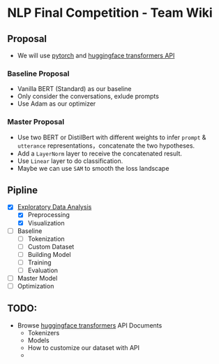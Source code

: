 # NLP Final Competition - Team Wiki
## Proposal
- We will use [pytorch](https://github.com/pytorch/pytorch) and [huggingface transformers API](https://github.com/huggingface/transformers)
### Baseline Proposal
- Vanilla BERT (Standard) as our baseline
- Only consider the conversations, exlude prompts
- Use Adam as our optimizer

### Master Proposal
- Use two BERT or DistilBert with different weights to infer `prompt` & `utterance` representations，concatenate the two hypotheses.
- Add a `LayerNorm` layer to receive the concatenated result.
- Use `Linear` layer to do classification.
- Maybe we can use `SAM` to smooth the loss landscape

## Pipline
- [x] [Exploratory Data Analysis](/G_yxOtzOSAuaJNyLjIX3ew)
    - [x] Preprocessing
    - [x] Visualization
- [ ] Baseline
    - [ ] Tokenization
    - [ ] Custom Dataset
    - [ ] Building Model
    - [ ] Training
    - [ ] Evaluation
- [ ] Master Model
- [ ] Optimization

## TODO:
- Browse [huggingface transformers](https://github.com/huggingface/transformers) API Documents
    - Tokenizers
    - Models
    - How to customize our dataset with API
    - 